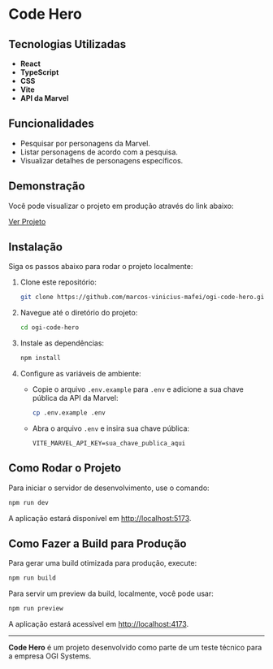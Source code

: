 # Code Hero

## Tecnologias Utilizadas

- **React**
- **TypeScript**
- **CSS**
- **Vite**
- **API da Marvel**

## Funcionalidades

- Pesquisar por personagens da Marvel.
- Listar personagens de acordo com a pesquisa.
- Visualizar detalhes de personagens específicos.

## Demonstração

Você pode visualizar o projeto em produção através do link abaixo:

[Ver Projeto](https://ogi-code-hero.vercel.app/)

## Instalação

Siga os passos abaixo para rodar o projeto localmente:

1. Clone este repositório:

   ```bash
   git clone https://github.com/marcos-vinicius-mafei/ogi-code-hero.git
   ```

2. Navegue até o diretório do projeto:

   ```bash
   cd ogi-code-hero
   ```

3. Instale as dependências:

   ```bash
   npm install
   ```

4. Configure as variáveis de ambiente:
   - Copie o arquivo `.env.example` para `.env` e adicione a sua chave pública da API da Marvel:
     ```bash
     cp .env.example .env
     ```
   - Abra o arquivo `.env` e insira sua chave pública:
     ```env
     VITE_MARVEL_API_KEY=sua_chave_publica_aqui
     ```

## Como Rodar o Projeto

Para iniciar o servidor de desenvolvimento, use o comando:

```bash
npm run dev
```

A aplicação estará disponível em [http://localhost:5173](http://localhost:5173).

## Como Fazer a Build para Produção

Para gerar uma build otimizada para produção, execute:

```bash
npm run build
```

Para servir um preview da build, localmente, você pode usar:

```bash
npm run preview
```

A aplicação estará acessível em [http://localhost:4173](http://localhost:4173).

---

**Code Hero** é um projeto desenvolvido como parte de um teste técnico para a empresa OGI Systems.
